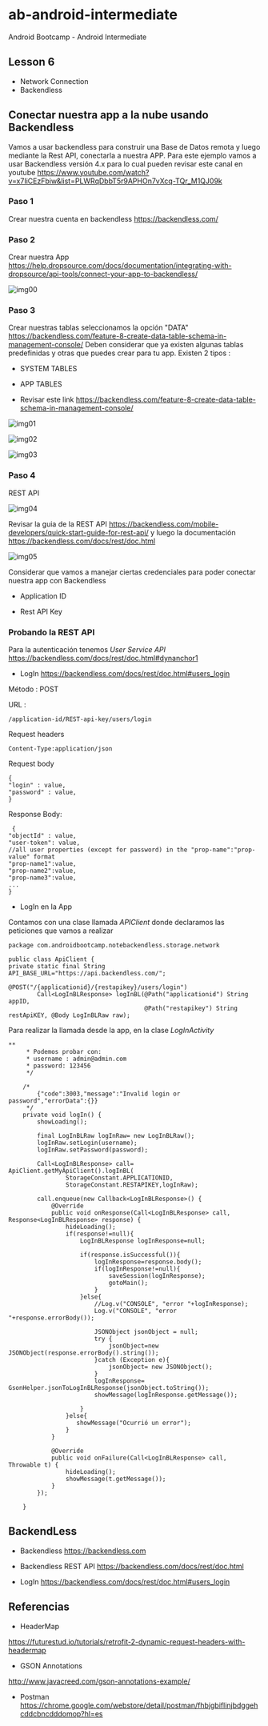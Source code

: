 # ab-android-intermediate

Android Bootcamp - Android Intermediate
## Lesson 6

  - Network Connection
  - Backendless

## Conectar nuestra app a la nube usando Backendless

Vamos a usar backendless para construir una Base de Datos remota y luego mediante la Rest API, conectarla a nuestra APP. Para este ejemplo vamos a usar Backendless versión 4.x para lo cual pueden revisar este canal en youtube https://www.youtube.com/watch?v=x7IiCEzFbiw&list=PLWRqDbbT5r9APHOn7vXcq-TQr_M1QJ09k

### Paso 1 
Crear nuestra cuenta en backendless https://backendless.com/

### Paso 2 
Crear nuestra App https://help.dropsource.com/docs/documentation/integrating-with-dropsource/api-tools/connect-your-app-to-backendless/

![img00](https://backendless.com/wp-content/uploads/2013/06/js-keys.jpg)

### Paso 3
Crear nuestras tablas seleccionamos la opción "DATA" https://backendless.com/feature-8-create-data-table-schema-in-management-console/
Deben considerar que ya existen algunas tablas predefinidas y otras que puedes crear para tu app. Existen 2 tipos : 

- SYSTEM TABLES

- APP TABLES 

* Revisar este link https://backendless.com/feature-8-create-data-table-schema-in-management-console/

![img01](https://backendless.com/docs/images/business-logic/click-data.jpg)

![img02](https://backendless.com/docs/images/business-logic/new-order-table.jpg)

![img03](https://backendless.com/docs/images/business-logic/new-column-customer-name.jpg)

### Paso 4

REST API 

![img04](https://backendless.com/docs/images/shared/backendless-architecture.png)

Revisar la guia de la REST API https://backendless.com/mobile-developers/quick-start-guide-for-rest-api/ y luego la documentación https://backendless.com/docs/rest/doc.html

![img05](https://backendless.com/wp-content/uploads/2015/11/app-id-rest-key-dashboard.jpg)

Considerar que vamos a manejar ciertas credenciales para poder conectar nuestra app con Backendless

- Application ID

- Rest API Key

### Probando la REST API

Para la autenticación tenemos *User Service API* https://backendless.com/docs/rest/doc.html#dynanchor1
 
 - LogIn https://backendless.com/docs/rest/doc.html#users_login
 
 Método : POST 
 
 URL :
 ```
 /application-id/REST-api-key/users/login
 ```
 
 Request headers
 ```
 Content-Type:application/json
 ```
 
 Request body
 ```
 {
 "login" : value,
 "password" : value,
}
 ```
 
 Response Body:
 
 ```
  {
 "objectId" : value,
 "user-token": value,
 //all user properties (except for password) in the "prop-name":"prop-value" format
 "prop-name1":value,
 "prop-name2":value,
 "prop-name3":value,
 ...
}
 ```
 
 - LogIn en la App

Contamos con una clase llamada *APIClient* donde declaramos las peticiones que vamos a realizar

```
package com.androidbootcamp.notebackendless.storage.network

public class ApiClient {
private static final String API_BASE_URL="https://api.backendless.com/";

@POST("/{applicationid}/{restapikey}/users/login")
        Call<LogInBLResponse> logInBL(@Path("applicationid") String appID,
                                      @Path("restapikey") String restApiKEY, @Body LogInBLRaw raw);

```

Para realizar la llamada desde la app, en la clase *LogInActivity*

```
**
     * Podemos probar con:
     * username : admin@admin.com
     * password: 123456
     */

    /*
        {"code":3003,"message":"Invalid login or password","errorData":{}}
     */
    private void logIn() {
        showLoading();

        final LogInBLRaw logInRaw= new LogInBLRaw();
        logInRaw.setLogin(username);
        logInRaw.setPassword(password);

        Call<LogInBLResponse> call= ApiClient.getMyApiClient().logInBL(
                StorageConstant.APPLICATIONID,
                StorageConstant.RESTAPIKEY,logInRaw);

        call.enqueue(new Callback<LogInBLResponse>() {
            @Override
            public void onResponse(Call<LogInBLResponse> call, Response<LogInBLResponse> response) {
                hideLoading();
                if(response!=null){
                    LogInBLResponse logInResponse=null;

                    if(response.isSuccessful()){
                        logInResponse=response.body();
                        if(logInResponse!=null){
                            saveSession(logInResponse);
                            gotoMain();
                        }
                    }else{
                        //Log.v("CONSOLE", "error "+logInResponse);
                        Log.v("CONSOLE", "error "+response.errorBody());

                        JSONObject jsonObject = null;
                        try {
                            jsonObject=new JSONObject(response.errorBody().string());
                        }catch (Exception e){
                            jsonObject= new JSONObject();
                        }
                        logInResponse= GsonHelper.jsonToLogInBLResponse(jsonObject.toString());
                        showMessage(logInResponse.getMessage());

                    }
                }else{
                   showMessage("Ocurrió un error");
                }
            }

            @Override
            public void onFailure(Call<LogInBLResponse> call, Throwable t) {
                hideLoading();
                showMessage(t.getMessage());
            }
        });

    }
```

## BackendLess

- Backendless https://backendless.com

- Backendless REST API https://backendless.com/docs/rest/doc.html

- LogIn https://backendless.com/docs/rest/doc.html#users_login

## Referencias

- HeaderMap

https://futurestud.io/tutorials/retrofit-2-dynamic-request-headers-with-headermap

- GSON Annotations

http://www.javacreed.com/gson-annotations-example/

- Postman https://chrome.google.com/webstore/detail/postman/fhbjgbiflinjbdggehcddcbncdddomop?hl=es





